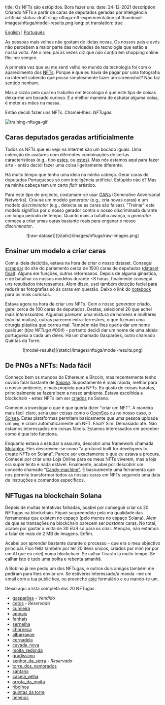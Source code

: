 title: Os NFTs são estúpidos. Bora fazer uns. 
date: 24-12-2021
description: Criando NFTs a partir de caras de deputados geradas por inteligência artificial 
status: draft
slug: nftuga-nft-experimentation-pt
thumbnail: images/nftuga/model-results.png
lang: pt
translation: true

[English](/blog/nftuga-nft-experimentation) | [Português](/nftuga-nft-experimentation-pt) 

As pessoas mais velhas não gostam de ideias novas. Os nossos pais e avós não percebem a maior parte das novidades de tecnologia que estão a nossa volta. Até o meu pai às vezes diz que *não confia* em shopping online. Rio-me sempre. 

A primeira vez que eu me senti velho no mundo da tecnologia foi com o aparecimento dos [NFTs](https://www.theverge.com/22310188/nft-explainer-what-is-blockchain-crypto-art-faq). Porque é que eu havia de pagar por uma fotografia na internet sabendo que posso simplesmente fazer um screenshot? Não faz sentido nenhum. 

Mas a razão pela qual eu trabalho em tecnologia é que este tipo de coisas deixa-me um bocado curioso. E a melhor maneira de estudar alguma coisa, é meter as mãos na massa. 

Então decidi fazer uns NFTs. Chamei-lhes: *NFTugas*. 

![training-nftuga-gif]({static}/images/nftuga/nftuga-gif.gif)

## Caras deputados geradas artificialmente

Todos os NFTs que eu vejo na Internet são um bocado iguais. Uma colecção de avatares com diferentes combinações de certas características (e.g., tipo [estes](https://opensea.io/collection/boredapeyachtclub), ou [estes](https://www.larvalabs.com/cryptopunks)). Mas nós estamos aqui para fazer arte - então decidi fazer uma coisa ligeiramente diferente.

Há muito tempo que tenho uma ideia na minha cabeça. Gerar caras de deputados Portugueses só com inteligência artificial. Estúpido não é? Mas na minha cabeça tem um certo *flair* artístico.  

Para este tipo de projecto, costumam-se usar [GANs](https://en.wikipedia.org/wiki/Generative_adversarial_network) (Generative Adversarial Networks). Cria-se um modelo *generator* (e.g., cria novas caras) e um modelo *discriminator* (e.g., detecta se as caras são falsas). "Treinar" este modelo significa por o nosso gerador contra o nosso discriminado durante um longo período de tempo. Quanto mais a batalha avança, o *generator* começa a criar umas caras bastante reais para enganar o nosso *discriminator*. 

<center>
![raw-dataset]({static}/images/nftuga/raw-images.png)
</center>

## Ensinar um modelo a criar caras 

Com a ideia decidida, estava na hora de criar o nosso dataset. Consegui [scrappar](https://github.com/duarteocarmo/nftuga/blob/master/download_images.py) do site do parlamento cerca de 1500 caras de deputados ([dataset final](https://www.kaggle.com/duarteocarmo/diplomatas-download)). Alguns em funções, outros reformados. Depois de alguma ginastica, e de batalhar os nossos modelos durante ~8 horas, finalmente consegui uns resultados interessantes. Alem disso, usei também deteção facial para reduzir as fotografias só ás caras em questão. Deixo o link do [notebook](https://www.kaggle.com/duarteocarmo/nftuga-training) para os mais curiosos. 

Estava agora na hora de criar uns NFTs. Com o nosso *generator* criado, gerei cerca de 100 caras de deputados. Destas, selecionei 20 que achei mais *interessantes*. Algumas parecem uma mistura de homens e mulheres (não há muitas), outras parecem  extra-terrestres, o que fizeram uma cirurgia plástica que correu mal. Também não lhes queria dar um nome qualquer (*tipo NFTuga #004*) - portanto decidi dar um nome de uma aldeia portuguesa a cada um deles. Há um chamado Gasparões, outro chamado Quintas da Torre. 

<center>
![model-results]({static}/images/nftuga/model-results.png)
</center>

## De PNGs a NFTs: Nada fácil 

Conheço bem os mundos do Ethereum e Bitcoin, mas recentemente tenho ouvido falar bastante de *[Solana](https://solana.com)*. Supostamente é mais rápida, melhor para o nosso ambiente, e mais propicia para NFTs. Eu gosto de coisas baratas, principalmente se fazem bem a nosso ambiente. Estava escolhida a blockchain - estes NFTs iam ser [criados](https://www.sofi.com/learn/content/what-is-nft-minting/) na Solana. 

Comecei a investigar o que é que queria dizer "criar um NFT". A maneira mais fácil claro, seria usar coisas como o [OpenSea](https://opensea.io) ou no nosso caso, o [Solsea](https://solsea.io/). Estas plataformas permitem basicamente que uma pessoa uploade um `png`, e criam automaticamente um NFT. Fácil? Sim. Demasiado até. Não estamos interessados em coisas fáceis. Estamos interessados em perceber como é que isto funciona. 

Enquanto estava a estudar a assunto, descobri uma framework chamada [Metaplex](https://github.com/metaplex-foundation/metaplex). Eles descrevem-se como "a protocol built for developers to create NFTs on Solana". Parece ser exactamente o que eu estava a procura. Comecei por criar uma Loja Online para os meus NFTs viverem, mas a loja era super lenta e nada estável. Finalmente, acabei por descobrir um conceito chamado "[Candy-machine"](https://docs.metaplex.com/create-candy/introduction). É basicamente uma ferramenta que nos permite transformar todos as nossas caras em NFTs seguindo uma data de instruções e comandos específicos. 

## NFTugas na blockchain Solana

Depois de muitas tentativas falhadas, acabei por conseguir criar os 20 NFTugas na blockchain. Fiquei surpreendido pela má qualidade das ferramentas que existem no espaço (pelo menos no espaço Solana). Alem de que as transações na blockchain parecem ser *bastante* caras. No total, acabei por gastar a volta de 30 EUR só para os criar. Atenção, não estamos a falar de mais de 2 MB de imagens. Enfim. 

Acabei por aprender bastante durante o processo - que era o meu objectivo principal. Fico feliz também por ter 20 itens unicos, criados por mim (or por um AI que eu criei) numa blockchain. Se calhar ficarão la muito tempo. Se calhar isto é tudo uma bolha e rebenta amanhã. 

A Bobino já me pediu um dos NFTugas, e outros dois amigos também me pediram para lhes enviar um. Se estiveres interessado/a manda -me um email com a tua public key, ou preenche [este](https://forms.gle/q9NeyfQdwbFBaSbc8) formulário e eu mando-te um. 

Deixo aqui a lista completa dos 20 NFTugas:

- [gasparões](https://explorer.solana.com/address/EmfVGHYqTa76x82jh8133Hp6iQvE43e8NSimfm4jXywq) - *Vendido*
- [cetos](https://explorer.solana.com/address/HLugPDkBNZfgFhvuHeYxP5W9LEYbQi2BmPaYkyek7vKm) - *Reservado*
- [cumieira](https://explorer.solana.com/address/BU1ZcT5xthBfiF9tgSKUACVKdCEvvZppbST2Eh7gHz9H) 
- [ameais](https://explorer.solana.com/address/)
- [fanhais](https://explorer.solana.com/address/GG2wNV2gJTgnsfNbryc3Eb7pKHvxr1hEMU192y6pxtUY)
- [sernelha](https://explorer.solana.com/address/391L2c8ZDHZExvfN6joy36Pna4K1pLEPBYz6Ay7wo5zM)
- [charneca](https://explorer.solana.com/address/8hf2UiWPtpmuE7gPFu3D2cU3b4z2PRNHG9BxSUVwvkaR)
- [albarraque](https://explorer.solana.com/address/85Cm9f2XUWSEsCWwHibce2miitcrz2ajCvx6AQ2ACmpd)
- [cernadela](https://explorer.solana.com/address/F7ni1Qa9iSiVK8yLr4ZwPUKbAriRzaNUjeTcHUqgW1bQ)
- [cavada_nova](https://explorer.solana.com/address/6pxqLQs9w4c2tyKJ4jRnpFcdi1G5Zo31McnqzihmNSxp)
- [moita_redonda](https://explorer.solana.com/address/7niUipVkr58B6zfdx92VUNak1CBWxMfEaAu3MJ5xy8Zv)
- [gradissimo](https://explorer.solana.com/address/GSaAtwFjja979nSYeK7jYJ5rF5teDKGHyie2MPjV7KXG)
- [senhor_da_serra](https://explorer.solana.com/address/Caiv1ZKkqxg4x2tKK422ny51MDuvCqkSgnX8jbkRYspj) - *Reservado*
- [torre_dos_namorados](https://explorer.solana.com/address/ESRtgAmNRaxupepvuFD61JFDS85j9YRfc6cDJX633Uw6)
- [santana](https://explorer.solana.com/address/AntpwziEwHw9SaSAUF1cpXysDbVrfnZfzbB61jSC6DP1)
- [cacela_velha](https://explorer.solana.com/address/HiRHzSe8CCjTqdGTtojKiKf45t3WJsPieu54Vd2XAEJP)
- [arrota_da_moita](https://explorer.solana.com/address/gNZ6g1jn1QRmSNuaHLaLSqpZebZT4fEgfy8R14rTBHS)
- [ribolhos](https://explorer.solana.com/address/CYDXjb7D4rkTt1JWvc7DSRtf5pRWADFTiNJGRuUMi3kQ)
- [quintas da torre](https://explorer.solana.com/address/7LQ2r5p7cQrabyWK8hgHEcHnasMkqabwyrpY2ikPrDqW)
- [helenos](https://explorer.solana.com/address/GiB3Goa2nEBFKLdZjNxrXGjBfNasEXopCR18NaUTR2fc)

